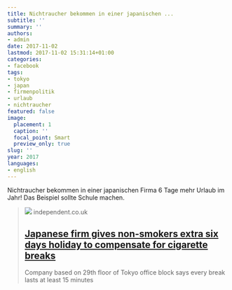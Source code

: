 ```yaml
---
title: Nichtraucher bekommen in einer japanischen ...
subtitle: ''
summary: ''
authors:
- admin
date: 2017-11-02
lastmod: 2017-11-02 15:31:14+01:00
categories:
- facebook
tags:
- tokyo
- japan
- firmenpolitik
- urlaub
- nichtraucher
featured: false
image:
  placement: 1
  caption: ''
  focal_point: Smart
  preview_only: true
slug: ''
year: 2017
languages:
- english
---
```


Nichtraucher bekommen in einer japanischen Firma 6 Tage mehr Urlaub im Jahr! Das Beispiel sollte Schule machen.
> [![](https://static.independent.co.uk/s3fs-public/thumbnails/image/2017/09/20/09/smoking-2.jpg?quality=75&width=1200&auto=webp)](https://www.independent.co.uk/news/world/asia/japanese-firm-piala-inc-tokyo-non-smokers-extra-six-days-holiday-cigarette-break-a8028541.html)
> independent.co.uk
> ## [Japanese firm gives non-smokers extra six days holiday to compensate for cigarette breaks](https://www.independent.co.uk/news/world/asia/japanese-firm-piala-inc-tokyo-non-smokers-extra-six-days-holiday-cigarette-break-a8028541.html)
>
>Company based on 29th floor of Tokyo office block says every break lasts at least 15 minutes